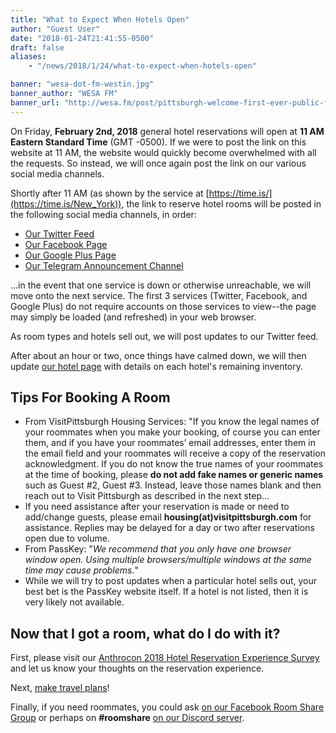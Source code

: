 ```yaml
---
title: "What to Expect When Hotels Open"
author: "Guest User"
date: "2018-01-24T21:41:55-0500"
draft: false
aliases:
    - "/news/2018/1/24/what-to-expect-when-hotels-open"

banner: "wesa-dot-fm-westin.jpg"
banner_author: "WESA FM"
banner_url: "http://wesa.fm/post/pittsburgh-welcome-first-ever-public-furry-parade-saturday#stream/0"
---
```


On Friday, **February 2nd, 2018** general hotel reservations will open at **11 AM Eastern Standard Time** (GMT -0500). If we were to post the link on this website at 11 AM, the website would quickly become overwhelmed with all the requests. So instead, we will once again post the link on our various social media channels.

Shortly after 11 AM (as shown by the service at [https://time.is/](https://time.is/New_York)), the link to reserve hotel rooms will be posted in the following social media channels, in order:

- [Our Twitter Feed](https://twitter.com/anthrocon)
- [Our Facebook Page](https://www.facebook.com/pg/Anthrocon/posts/)
- [Our Google Plus Page](https://plus.google.com/+anthrocon)
- [Our Telegram Announcement Channel](https://telegram.me/Anthrocon)

...in the event that one service is down or otherwise unreachable, we will move onto the next service. The first 3 services (Twitter, Facebook, and Google Plus) do not require accounts on those services to view--the page may simply be loaded (and refreshed) in your web browser.

As room types and hotels sell out, we will post updates to our Twitter feed.

After about an hour or two, once things have calmed down, we will then update [our hotel page](https://www.anthrocon.org/hotel) with details on each hotel's remaining inventory.

## Tips For Booking A Room

- From VisitPittsburgh Housing Services: "If you know the legal names of your roommates when you make your booking, of course you can enter them, and if you have your roommates’ email addresses, enter them in the email field and your roommates will receive a copy of the reservation acknowledgment. If you do not know the true names of your roommates at the time of booking, please **do not add fake names or generic names** such as Guest #2, Guest #3. Instead, leave those names blank and then reach out to Visit Pittsburgh as described in the next step...
- If you need assistance after your reservation is made or need to add/change guests, please email **housing(at)visitpittsburgh.com** for assistance. Replies may be delayed for a day or two after reservations open due to volume.
- From PassKey: "_We recommend that you only have one browser window open. Using multiple browsers/multiple windows at the same time may cause problems._"
- While we will try to post updates when a particular hotel sells out, your best bet is the PassKey website itself. If a hotel is not listed, then it is very likely not available.

## Now that I got a room, what do I do with it?

First, please visit our [Anthrocon 2018 Hotel Reservation Experience Survey](https://docs.google.com/forms/d/e/1FAIpQLSeHmbK7AccEyyCUfzBL4qOqIk_7epjJzIzAodOk7HtQ4nUzBQ/viewform) and let us know your thoughts on the reservation experience.

Next, [make travel plans](/getting-there)!

Finally, if you need roommates, you could ask [on our Facebook Room Share Group](https://www.facebook.com/groups/AnthroconRoomShare) or perhaps on **#roomshare** [on our Discord server](https://discord.gg/anthrocon).
